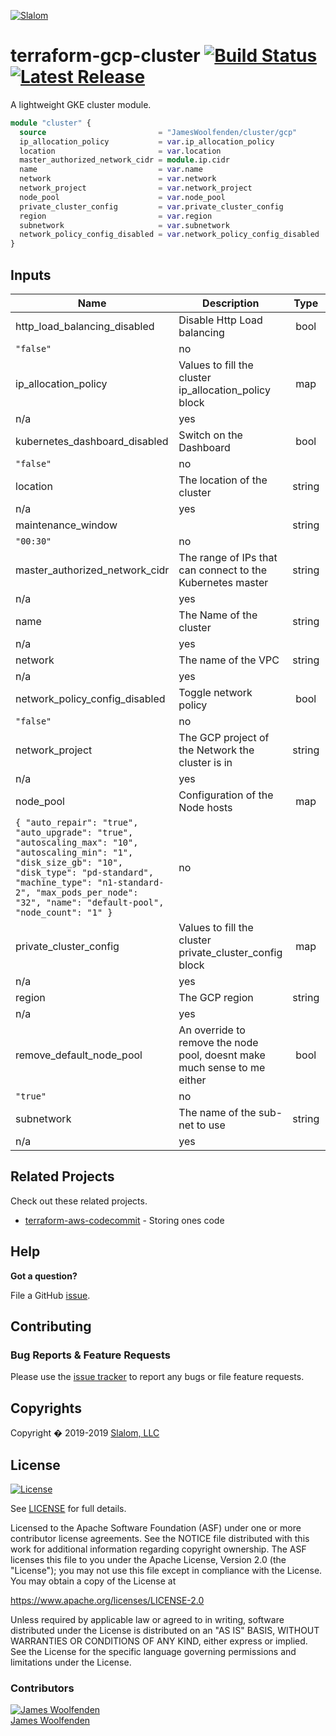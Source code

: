 [![Slalom][logo]](https://slalom.com)

# terraform-gcp-cluster [![Build Status](https://api.travis-ci.com/JamesWoolfenden/terraform-gcp-cluster.svg?branch=master)](https://travis-ci.com/JamesWoolfenden/terraform-gcp-cluster) [![Latest Release](https://img.shields.io/github/release/JamesWoolfenden/terraform-gcp-bastion.svg)](https://github.com/JamesWoolfenden/terraform-gcp-cluster/releases/latest)

A lightweight GKE cluster module.

```terraform
module "cluster" {
  source                         = "JamesWoolfenden/cluster/gcp"
  ip_allocation_policy           = var.ip_allocation_policy
  location                       = var.location
  master_authorized_network_cidr = module.ip.cidr
  name                           = var.name
  network                        = var.network
  network_project                = var.network_project
  node_pool                      = var.node_pool
  private_cluster_config         = var.private_cluster_config
  region                         = var.region
  subnetwork                     = var.subnetwork
  network_policy_config_disabled = var.network_policy_config_disabled
}
```
<!-- BEGINNING OF PRE-COMMIT-TERRAFORM DOCS HOOK -->
## Inputs

| Name | Description | Type | Default | Required |
|------|-------------|:----:|:-----:|:-----:|
| http\_load\_balancing\_disabled | Disable Http Load balancing | bool | `"false"` | no |
| ip\_allocation\_policy | Values to fill the cluster ip_allocation_policy block | map | n/a | yes |
| kubernetes\_dashboard\_disabled | Switch on the Dashboard | bool | `"false"` | no |
| location | The location of the cluster | string | n/a | yes |
| maintenance\_window |  | string | `"00:30"` | no |
| master\_authorized\_network\_cidr | The range of IPs that can connect to the Kubernetes master | string | n/a | yes |
| name | The Name of the cluster | string | n/a | yes |
| network | The name of the VPC | string | n/a | yes |
| network\_policy\_config\_disabled | Toggle network policy | bool | `"false"` | no |
| network\_project | The GCP project of the Network the cluster is in | string | n/a | yes |
| node\_pool | Configuration of the Node hosts | map | `{ "auto_repair": "true", "auto_upgrade": "true", "autoscaling_max": "10", "autoscaling_min": "1", "disk_size_gb": "10", "disk_type": "pd-standard", "machine_type": "n1-standard-2", "max_pods_per_node": "32", "name": "default-pool", "node_count": "1" }` | no |
| private\_cluster\_config | Values to fill the cluster private_cluster_config block | map | n/a | yes |
| region | The GCP region | string | n/a | yes |
| remove\_default\_node\_pool | An override to remove the node pool, doesnt make much sense to me either | bool | `"true"` | no |
| subnetwork | The name of the sub-net to use | string | n/a | yes |

<!-- END OF PRE-COMMIT-TERRAFORM DOCS HOOK -->
## Related Projects

Check out these related projects.

- [terraform-aws-codecommit](https://github.com/jameswoolfenden/terraform-aws-codebuild) - Storing ones code

## Help

**Got a question?**

File a GitHub [issue](https://github.com/jameswoolfenden/terraform-aws-bastion/issues).

## Contributing

### Bug Reports & Feature Requests

Please use the [issue tracker](https://github.com/jameswoolfenden/terraform-aws-bastion/issues) to report any bugs or file feature requests.

## Copyrights

Copyright � 2019-2019 [Slalom, LLC](https://slalom.com)

## License

[![License](https://img.shields.io/badge/License-Apache%202.0-blue.svg)](https://opensource.org/licenses/Apache-2.0)

See [LICENSE](LICENSE) for full details.

Licensed to the Apache Software Foundation (ASF) under one
or more contributor license agreements.  See the NOTICE file
distributed with this work for additional information
regarding copyright ownership.  The ASF licenses this file
to you under the Apache License, Version 2.0 (the
"License"); you may not use this file except in compliance
with the License.  You may obtain a copy of the License at

<https://www.apache.org/licenses/LICENSE-2.0>

Unless required by applicable law or agreed to in writing,
software distributed under the License is distributed on an
"AS IS" BASIS, WITHOUT WARRANTIES OR CONDITIONS OF ANY
KIND, either express or implied.  See the License for the
specific language governing permissions and limitations
under the License.

### Contributors

  [![James Woolfenden][jameswoolfenden_avatar]][jameswoolfenden_homepage]<br/>[James Woolfenden][jameswoolfenden_homepage]

  [jameswoolfenden_homepage]: https://github.com/jameswoolfenden
  [jameswoolfenden_avatar]: https://github.com/jameswoolfenden.png?size=150

[logo]: https://gist.githubusercontent.com/JamesWoolfenden/5c457434351e9fe732ca22b78fdd7d5e/raw/15933294ae2b00f5dba6557d2be88f4b4da21201/slalom-logo.png
[website]: https://slalom.com
[github]: https://github.com/jameswoolfenden
[linkedin]: https://www.linkedin.com/company/slalom-consulting/
[twitter]: https://twitter.com/Slalom

[share_twitter]: https://twitter.com/intent/tweet/?text=terraform-aws-bastion&url=https://github.com/jameswoolfenden/terraform-aws-bastion
[share_linkedin]: https://www.linkedin.com/shareArticle?mini=true&title=terraform-aws-bastion&url=https://github.com/jameswoolfenden/terraform-aws-bastion
[share_reddit]: https://reddit.com/submit/?url=https://github.com/jameswoolfenden/terraform-aws-bastion
[share_facebook]: https://facebook.com/sharer/sharer.php?u=https://github.com/jameswoolfenden/terraform-aws-bastion
[share_email]: mailto:?subject=terraform-aws-bastion&body=https://github.com/jameswoolfenden/terraform-aws-bastion
